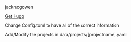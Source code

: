 jackmcgowen

[Get Hugo](https://gohugo.io/tutorials/installing-on-windows/)

Change Config.toml to have all of the correct information

Add/Modify the projects in data/projects/[projectname].yaml 
